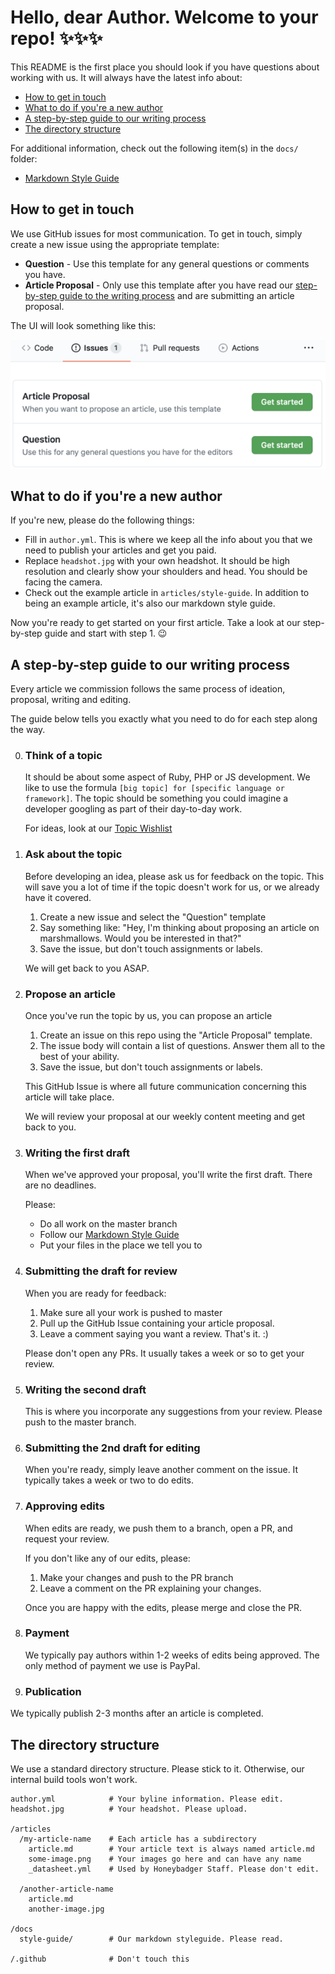 <!--
WARNING: Don't edit this file on individual author repos.
Honeybadger staff periodically pushes out new versions of this
file to all author repos. Any changes you make will be
overwritten when we do this.
-->

<!-- omit in toc -->
# Hello, dear Author. Welcome to your repo! ✨✨✨

This README is the first place you should look if you have questions about working with us. It will always have the latest info about:

- [How to get in touch](#how-to-get-in-touch)
- [What to do if you're a new author](#what-to-do-if-youre-a-new-author)
- [A step-by-step guide to our writing process](#a-step-by-step-guide-to-our-writing-process)
- [The directory structure](#the-directory-structure)

For additional information, check out the following item(s) in the `docs/` folder:

- [Markdown Style Guide](docs/style-guide/style-guide.md)

## How to get in touch

We use GitHub issues for most communication. To get in touch, simply create a new issue using the appropriate template:

- **Question** - Use this template for any general questions or comments you have.
- **Article Proposal** - Only use this template after you have read our [step-by-step guide to the writing process](#a-step-by-step-guide-to-our-writing-process) and are submitting an article proposal.

The UI will look something like this:

![Github Issue Templates](docs/images/issue-templates.png)

## What to do if you're a new author

If you're new, please do the following things:

- Fill in `author.yml`. This is where we keep all the info about you that we need to publish your articles and get you paid.
- Replace `headshot.jpg` with your own headshot. It should be high resolution and clearly show your shoulders and head. You should be facing the camera.
- Check out the example article in `articles/style-guide`. In addition to being an example article, it's also our markdown style guide.

Now you're ready to get started on your first article. Take a look at our step-by-step guide and start with step 1. 😉

## A step-by-step guide to our writing process

Every article we commission follows the same process of ideation, proposal, writing and editing.

The guide below tells you exactly what you need to do for each step along the way.

0. ### Think of a topic

   It should be about some aspect of Ruby, PHP or JS development. We like to use the formula `[big topic] for [specific language or framework]`. The topic should be something you could imagine a developer googling as part of their day-to-day work.

   For ideas, look at our [Topic Wishlist](https://www.notion.so/honeybadger/23ddc459eaff4a239b748d801b29aa52?v=42e3a14e2aee46dab698f59537f51fbb)


1. ### Ask about the topic

   Before developing an idea, please ask us for feedback on the topic. This will save you a lot of time if the topic doesn't work for us, or we already have it covered.

   1. Create a new issue and select the "Question" template
   2. Say something like: "Hey, I'm thinking about proposing an article on marshmallows. Would you be interested in that?"
   3. Save the issue, but don't touch assignments or labels.

   We will get back to you ASAP.

2. ### Propose an article

   Once you've run the topic by us, you can propose an article

   1. Create an issue on this repo using the "Article Proposal" template.
   2. The issue body will contain a list of questions. Answer them all to the best of your ability.
   3. Save the issue, but don't touch assignments or labels.

   This GitHub Issue is where all future communication concerning this article will take place.

   We will review your proposal at our weekly content meeting and get back to you.

3. ### Writing the first draft

   When we've approved your proposal, you'll write the first draft. There are no deadlines.

   Please:

   - Do all work on the master branch
   - Follow our [Markdown Style Guide](docs/style-guide/style-guide.md)
   - Put your files in the place we tell you to

4. ### Submitting the draft for review

   When you are ready for feedback:

   1. Make sure all your work is pushed to master
   2. Pull up the GitHub Issue containing your article proposal.
   3. Leave a comment saying you want a review. That's it. :)

   Please don't open any PRs. It usually takes a week or so to get your review.

5. ### Writing the second draft
   This is where you incorporate any suggestions from your review. Please push to the master branch.
6. ### Submitting the 2nd draft for editing
   When you're ready, simply leave another comment on the issue. It typically takes a week or two to do edits.
7. ### Approving edits

   When edits are ready, we push them to a branch, open a PR, and request your review.

   If you don't like any of our edits, please:

   1. Make your changes and push to the PR branch
   2. Leave a comment on the PR explaining your changes.

   Once you are happy with the edits, please merge and close the PR.

8. ### Payment
   We typically pay authors within 1-2 weeks of edits being approved. The only method of payment we use is PayPal.
9.  ### Publication
   We typically publish 2-3 months after an article is completed.

## The directory structure

We use a standard directory structure. Please stick to it. Otherwise, our internal build tools won't work.

```
author.yml            # Your byline information. Please edit.
headshot.jpg          # Your headshot. Please upload.

/articles
  /my-article-name    # Each article has a subdirectory
    article.md        # Your article text is always named article.md
    some-image.png    # Your images go here and can have any name
    _datasheet.yml    # Used by Honeybadger Staff. Please don't edit.

  /another-article-name
    article.md
    another-image.jpg

/docs
  style-guide/        # Our markdown styleguide. Please read.

/.github              # Don't touch this
```
